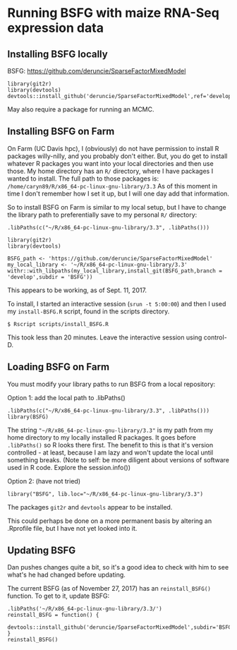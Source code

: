 # Running BSFG with maize RNA-Seq expression data

## Installing BSFG locally

BSFG: https://github.com/deruncie/SparseFactorMixedModel

```
library(git2r)
library(devtools)
devtools::install_github('deruncie/SparseFactorMixedModel',ref='develop',subdir='BSFG')
```

May also require a package for running an MCMC.

## Installing BSFG on Farm

On Farm (UC Davis hpc), I (obviously) do not have permission to install R packages willy-nilly, and you probably don't either.
But, you do get to install whatever R packages you want into your local directories and then use those.
My home directory has an `R/` directory, where I have packages I wanted to install. 
The full path to those packages is: `/home/caryn89/R/x86_64-pc-linux-gnu-library/3.3`
As of this moment in time I don't remember how I set it up, but I will one day add that information.

So to install BSFG on Farm is similar to my local setup, but I have to change the library path to preferentially save to my personal `R/` directory:

```
.libPaths(c("~/R/x86_64-pc-linux-gnu-library/3.3", .libPaths()))

library(git2r)
library(devtools)

BSFG_path <- 'https://github.com/deruncie/SparseFactorMixedModel'
my_local_library <- '~/R/x86_64-pc-linux-gnu-library/3.3'
withr::with_libpaths(my_local_library,install_git(BSFG_path,branch = 'develop',subdir = 'BSFG'))
```
This appears to be working, as of Sept. 11, 2017.

To install, I started an interactive session (`srun -t 5:00:00`) and then I used my `install-BSFG.R` script, found in the scripts directory.

```
$ Rscript scripts/install_BSFG.R
```

This took less than 20 minutes. Leave the interactive session using control-D.

## Loading BSFG on Farm

You must modify your library paths to run BSFG from a local repository:


Option 1: add the local path to .libPaths()
```
.libPaths(c("~/R/x86_64-pc-linux-gnu-library/3.3", .libPaths()))
library(BSFG)
```

The string `"~/R/x86_64-pc-linux-gnu-library/3.3"` is my path from my home directory to my locally installed R packages. It goes before `.libPaths()` so R looks there first.
The benefit to this is that it's version controlled - at least, because I am lazy and won't update the local until something breaks. (Note to self: be more diligent about versions of software used in R code. Explore the session.info())

Option 2: (have not tried)
```
library("BSFG", lib.loc="~/R/x86_64-pc-linux-gnu-library/3.3")
```

The packages `git2r` and `devtools` appear to be installed.

This could perhaps be done on a more permanent basis by altering an .Rprofile file, but I have not yet looked into it.

## Updating BSFG

Dan pushes changes quite a bit, so it's a good idea to check with him to see what's he had changed before updating.

The current BSFG (as of November 27, 2017) has an `reinstall_BSFG()` function. To get to it, update BSFG:

```
.libPaths('~/R/x86_64-pc-linux-gnu-library/3.3/')
reinstall_BSFG = function() {
    devtools::install_github('deruncie/SparseFactorMixedModel',subdir='BSFG',ref='one_general_model')
}
reinstall_BSFG()
```


